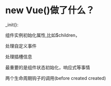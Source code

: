 # new Vue()做了什么？

_init():

组件实例初始化属性,比如$children，

处理自定义事件

处理插槽信息

最重要的是组件状态初始化，响应式等事情

两个生命周期钩子的调用(before created created)